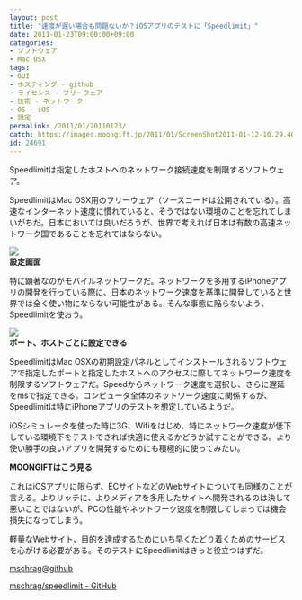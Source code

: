 ```yaml
---
layout: post
title: "速度が遅い場合も問題ないか？iOSアプリのテストに「Speedlimit」"
date: 2011-01-23T09:00:00+09:00
categories:
- ソフトウェア
- Mac OSX
tags: 
- GUI
- ホスティング - github
- ライセンス - フリーウェア
- 技術 - ネットワーク
- OS - iOS
- 設定
permalink: /2011/01/20110123/
catch: https://images.moongift.jp/2011/01/ScreenShot2011-01-12-10.29.40_thumb.png
id: 24691
---
```

Speedlimitは指定したホストへのネットワーク接続速度を制限するソフトウェア。

  

SpeedlimitはMac OSX用のフリーウェア（ソースコードは公開されている）。高速なインターネット速度に慣れていると、そうではない環境のことを忘れてしまいがちだ。日本においては良いだろうが、世界で考えれば日本は有数の高速ネットワーク国であることを忘れてはならない。

  

![](https://images.moongift.jp/2011/01/ScreenShot2011-01-12-10.29.28_thumb.png)  
**設定画面**

  

特に顕著なのがモバイルネットワークだ。ネットワークを多用するiPhoneアプリの開発を行っている際に、日本のネットワーク速度を基準に開発していると世界では全く使い物にならない可能性がある。そんな事態に陥らないよう、Speedlimitを使おう。

  

![](https://images.moongift.jp/2011/01/ScreenShot2011-01-12-10.29.40_thumb.png)  
**ポート、ホストごとに設定できる**

  
<!--more-->  

SpeedlimitはMac OSXの初期設定パネルとしてインストールされるソフトウェアで指定したポートと指定したホストへのアクセスに際してネットワーク速度を制限するソフトウェアだ。Speedからネットワーク速度を選択し、さらに遅延をmsで指定できる。コンピュータ全体のネットワーク速度に関係するが、Speedlimitは特にiPhoneアプリのテストを想定しているようだ。

  

iOSシミュレータを使った時に3G、Wifiをはじめ、特にネットワーク速度が低下している環境下をテストできれば快適に使えるかどうか試すことができる。より使い勝手の良いアプリを開発するためにも積極的に使ってみたい。

  
  
  

**MOONGIFTはこう見る**

  

これはiOSアプリに限らず、ECサイトなどのWebサイトについても同様のことが言える。よりリッチに、よりメディアを多用したサイトへ開発されるのは決して悪いことではないが、PCの性能やネットワーク速度を制限してしまっては機会損失になってしまう。

  

軽量なWebサイト、目的を達成するためにいち早くたどり着くためのサービスを心がける必要がある。そのテストにSpeedlimitはきっと役立つはずだ。

  

[mschrag@github](http://mschrag.github.com/)

  

[mschrag/speedlimit - GitHub](https://github.com/mschrag/speedlimit)

